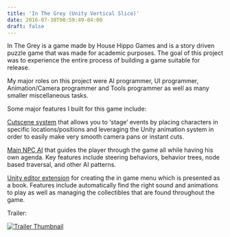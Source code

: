```yaml
---
title: 'In The Grey (Unity Vertical Slice)'
date: 2016-07-30T00:59:49-04:00
draft: false
---
```


In The Grey is a game made by House Hippo Games and is a story driven puzzle game that was made for academic purposes. The goal of this project was to experience the entire process of building a game suitable for release.

My major roles on this project were AI programmer, UI programmer, Animation/Camera programmer and Tools programmer as well as many smaller miscellaneous tasks.

Some major features I built for this game include:

[Cutscene system](https://github.com/zacyzacy/Cinematic-Camera-Controller-Unity) that allows you to ‘stage’ events by placing characters in specific locations/positions and leveraging the Unity animation system in order to easily make very smooth camera pans or instant cuts.

[Main NPC AI](https://github.com/zacyzacy/Unity-Steering-Behavior) that guides the player through the game all while having his own agenda. Key features include steering behaviors, behavior trees, node based traversal, and other AI patterns.

[Unity editor extension](https://gist.github.com/zacyzacy/aa9746cb7fe2a78935f7c9182dd37b8b) for creating the in game menu which is presented as a book. Features include automatically find the right sound and animations to play as well as managing the collectibles that are found throughout the game.

Trailer:

[![Trailer Thumbnail](https://img.youtube.com/vi/D482l4U_Y0Y/0.jpg)](https://www.youtube.com/watch?v=D482l4U_Y0Y)
